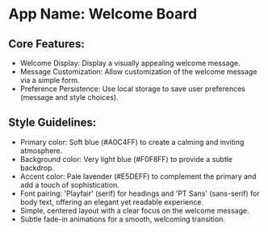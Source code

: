 # **App Name**: Welcome Board

## Core Features:

- Welcome Display: Display a visually appealing welcome message.
- Message Customization: Allow customization of the welcome message via a simple form.
- Preference Persistence: Use local storage to save user preferences (message and style choices).

## Style Guidelines:

- Primary color: Soft blue (#A0C4FF) to create a calming and inviting atmosphere.
- Background color: Very light blue (#F0F8FF) to provide a subtle backdrop.
- Accent color: Pale lavender (#E5DEFF) to complement the primary and add a touch of sophistication.
- Font pairing: 'Playfair' (serif) for headings and 'PT Sans' (sans-serif) for body text, offering an elegant yet readable experience.
- Simple, centered layout with a clear focus on the welcome message.
- Subtle fade-in animations for a smooth, welcoming transition.